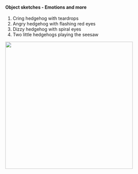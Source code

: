 #### Object sketches - Emotions and more
1. Cring hedgehog with teardrops
2. Angry hedgehog with flashing red eyes
3. Dizzy hedgehog with spiral eyes
4. Two little hedgehogs playing the seesaw
<img src="./assignment4.gif" width="400">
